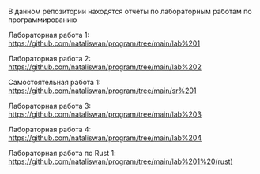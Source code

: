 В данном репозитории находятся отчёты по лабораторным работам по программированию

Лабораторная работа 1: https://github.com/nataliswan/program/tree/main/lab%201

Лабораторная работа 2: https://github.com/nataliswan/program/tree/main/lab%202

Самостоятельная работа 1: https://github.com/nataliswan/program/tree/main/sr%201

Лабораторная работа 3: https://github.com/nataliswan/program/tree/main/lab%203

Лабораторная работа 4: https://github.com/nataliswan/program/tree/main/lab%204

Лабораторная работа по Rust 1: https://github.com/nataliswan/program/tree/main/lab%201%20(rust)
